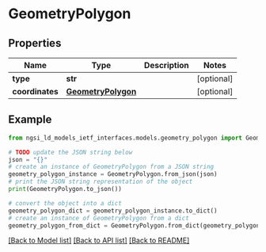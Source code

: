 # GeometryPolygon


## Properties

Name | Type | Description | Notes
------------ | ------------- | ------------- | -------------
**type** | **str** |  | [optional] 
**coordinates** | [**GeometryPolygon**](GeometryPolygon.md) |  | [optional] 

## Example

```python
from ngsi_ld_models_ietf_interfaces.models.geometry_polygon import GeometryPolygon

# TODO update the JSON string below
json = "{}"
# create an instance of GeometryPolygon from a JSON string
geometry_polygon_instance = GeometryPolygon.from_json(json)
# print the JSON string representation of the object
print(GeometryPolygon.to_json())

# convert the object into a dict
geometry_polygon_dict = geometry_polygon_instance.to_dict()
# create an instance of GeometryPolygon from a dict
geometry_polygon_from_dict = GeometryPolygon.from_dict(geometry_polygon_dict)
```
[[Back to Model list]](../README.md#documentation-for-models) [[Back to API list]](../README.md#documentation-for-api-endpoints) [[Back to README]](../README.md)


